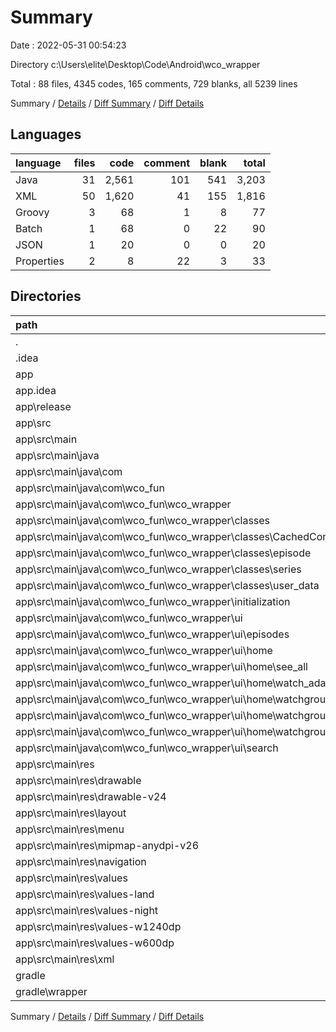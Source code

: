 # Summary

Date : 2022-05-31 00:54:23

Directory c:\Users\elite\Desktop\Code\Android\wco_wrapper

Total : 88 files,  4345 codes, 165 comments, 729 blanks, all 5239 lines

Summary / [Details](details.md) / [Diff Summary](diff.md) / [Diff Details](diff-details.md)

## Languages
| language | files | code | comment | blank | total |
| :--- | ---: | ---: | ---: | ---: | ---: |
| Java | 31 | 2,561 | 101 | 541 | 3,203 |
| XML | 50 | 1,620 | 41 | 155 | 1,816 |
| Groovy | 3 | 68 | 1 | 8 | 77 |
| Batch | 1 | 68 | 0 | 22 | 90 |
| JSON | 1 | 20 | 0 | 0 | 20 |
| Properties | 2 | 8 | 22 | 3 | 33 |

## Directories
| path | files | code | comment | blank | total |
| :--- | ---: | ---: | ---: | ---: | ---: |
| . | 88 | 4,345 | 165 | 729 | 5,239 |
| .idea | 4 | 79 | 0 | 0 | 79 |
| app | 79 | 4,167 | 142 | 702 | 5,011 |
| app\.idea | 4 | 35 | 0 | 0 | 35 |
| app\release | 1 | 20 | 0 | 0 | 20 |
| app\src | 73 | 4,067 | 142 | 696 | 4,905 |
| app\src\main | 73 | 4,067 | 142 | 696 | 4,905 |
| app\src\main\java | 31 | 2,561 | 101 | 541 | 3,203 |
| app\src\main\java\com | 31 | 2,561 | 101 | 541 | 3,203 |
| app\src\main\java\com\wco_fun | 31 | 2,561 | 101 | 541 | 3,203 |
| app\src\main\java\com\wco_fun\wco_wrapper | 31 | 2,561 | 101 | 541 | 3,203 |
| app\src\main\java\com\wco_fun\wco_wrapper\classes | 8 | 564 | 31 | 114 | 709 |
| app\src\main\java\com\wco_fun\wco_wrapper\classes\CachedContent | 1 | 32 | 0 | 10 | 42 |
| app\src\main\java\com\wco_fun\wco_wrapper\classes\episode | 1 | 119 | 12 | 18 | 149 |
| app\src\main\java\com\wco_fun\wco_wrapper\classes\series | 3 | 196 | 4 | 41 | 241 |
| app\src\main\java\com\wco_fun\wco_wrapper\classes\user_data | 2 | 167 | 15 | 32 | 214 |
| app\src\main\java\com\wco_fun\wco_wrapper\initialization | 1 | 95 | 2 | 22 | 119 |
| app\src\main\java\com\wco_fun\wco_wrapper\ui | 21 | 1,762 | 59 | 376 | 2,197 |
| app\src\main\java\com\wco_fun\wco_wrapper\ui\episodes | 3 | 446 | 9 | 92 | 547 |
| app\src\main\java\com\wco_fun\wco_wrapper\ui\home | 15 | 846 | 35 | 209 | 1,090 |
| app\src\main\java\com\wco_fun\wco_wrapper\ui\home\see_all | 1 | 49 | 2 | 18 | 69 |
| app\src\main\java\com\wco_fun\wco_wrapper\ui\home\watch_adapters | 2 | 199 | 7 | 41 | 247 |
| app\src\main\java\com\wco_fun\wco_wrapper\ui\home\watchgroups | 11 | 524 | 24 | 124 | 672 |
| app\src\main\java\com\wco_fun\wco_wrapper\ui\home\watchgroups\SeriesCard | 4 | 190 | 19 | 50 | 259 |
| app\src\main\java\com\wco_fun\wco_wrapper\ui\home\watchgroups\SeriesGroup | 5 | 112 | 1 | 31 | 144 |
| app\src\main\java\com\wco_fun\wco_wrapper\ui\search | 3 | 470 | 15 | 75 | 560 |
| app\src\main\res | 41 | 1,479 | 41 | 152 | 1,672 |
| app\src\main\res\drawable | 15 | 333 | 0 | 15 | 348 |
| app\src\main\res\drawable-v24 | 1 | 30 | 0 | 0 | 30 |
| app\src\main\res\layout | 9 | 868 | 0 | 102 | 970 |
| app\src\main\res\menu | 1 | 15 | 0 | 1 | 16 |
| app\src\main\res\mipmap-anydpi-v26 | 4 | 20 | 0 | 0 | 20 |
| app\src\main\res\navigation | 1 | 49 | 0 | 0 | 49 |
| app\src\main\res\values | 4 | 134 | 12 | 32 | 178 |
| app\src\main\res\values-land | 1 | 3 | 0 | 0 | 3 |
| app\src\main\res\values-night | 1 | 13 | 5 | 2 | 20 |
| app\src\main\res\values-w1240dp | 1 | 3 | 0 | 0 | 3 |
| app\src\main\res\values-w600dp | 1 | 3 | 0 | 0 | 3 |
| app\src\main\res\xml | 2 | 8 | 24 | 0 | 32 |
| gradle | 1 | 5 | 1 | 1 | 7 |
| gradle\wrapper | 1 | 5 | 1 | 1 | 7 |

Summary / [Details](details.md) / [Diff Summary](diff.md) / [Diff Details](diff-details.md)
